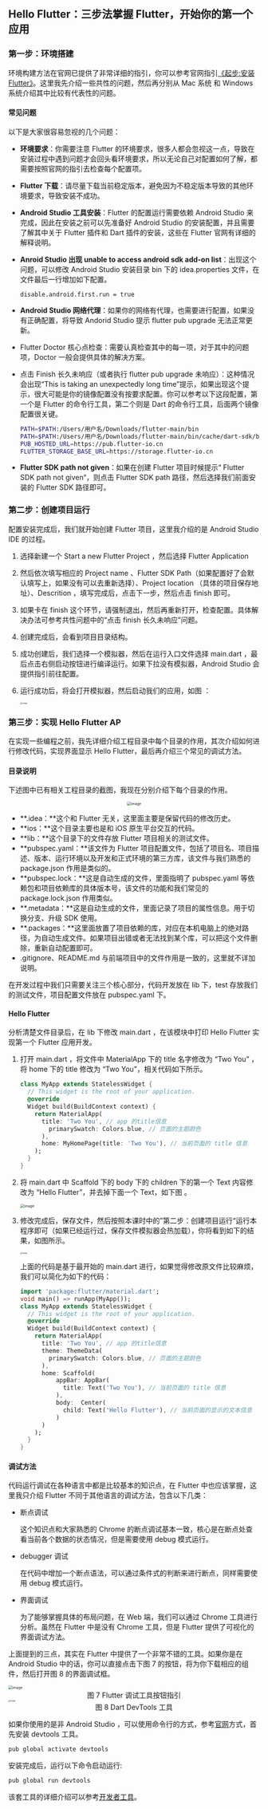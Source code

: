 ## Hello Flutter：三步法掌握 Flutter，开始你的第一个应用



### 第一步：环境搭建

环境构建方法在官网已提供了非常详细的指引，你可以参考官网指引[《起步:安装 Flutter》](https://flutterchina.club/get-started/install/)。这里我先介绍一些共性的问题，然后再分别从 Mac 系统 和 Windows 系统介绍其中比较有代表性的问题。



#### 常见问题

以下是大家很容易忽视的几个问题：

- **环境要求**：你需要注意 Flutter 的环境要求，很多人都会忽视这一点，导致在安装过程中遇到问题才会回头看环境要求，所以无论自己对配置如何了解，都需要按照官网的指引去检查每个配置项。

- **Flutter 下载**：请尽量下载当前稳定版本，避免因为不稳定版本导致的其他环境要求，导致安装不成功。

- **Android Studio 工具安装**：Flutter 的配置运行需要依赖 Android Studio 来完成，因此在安装之前可以先准备好 Android Studio 的安装配置，并且需要了解其中关于 Flutter 插件和 Dart 插件的安装，这些在 Flutter 官网有详细的解释说明。

- **Anroid Studio 出现 unable to access android sdk add-on list**：出现这个问题，可以修改 Android Studio 安装目录 bin 下的 idea.properties 文件，在文件最后一行增加如下配置。

    ```
    disable.android.first.run = true
    ```

- **Android Studio 网络代理**：如果你的网络有代理，也需要进行配置，如果没有正确配置，将导致 Andorid Studio 提示 flutter pub upgrade 无法正常更新。

- Flutter Doctor 核心点检查：需要认真检查其中的每一项，对于其中的问题项，Doctor 一般会提供具体的解决方案。

- 点击 Finish 长久未响应（或者执行 flutter pub upgrade 未响应）：这种情况会出现“This is taking an unexpectedly long time”提示，如果出现这个提示，很大可能是你的镜像配置没有按要求配置。你可以参考以下这段配置，第一个是 Flutter 的命令行工具，第二个则是 Dart 的命令行工具，后面两个镜像配置很关键。

    ```bash
    PATH=$PATH:/Users/用户名/Downloads/flutter-main/bin
    PATH=$PATH:/Users/用户名/Downloads/flutter-main/bin/cache/dart-sdk/bin
    PUB_HOSTED_URL=https://pub.flutter-io.cn
    FLUTTER_STORAGE_BASE_URL=https://storage.flutter-io.cn
    ```

- **Flutter SDK path not given**：如果在创建 Flutter 项目时候提示“ Flutter SDK path not given“，则点击 Flutter SDK path 路径，然后选择我们前面安装的 Flutter SDK 路径即可。



### 第二步：创建项目运行

配置安装完成后，我们就开始创建 Flutter 项目，这里我介绍的是 Android Studio IDE 的过程。

1. 选择新建一个 Start a new Flutter Project ，然后选择 Flutter Application 

2. 然后依次填写相应的 Project name 、Flutter SDK Path（如果配置好了会默认填写上，如果没有可以去重新选择）、Project location （具体的项目保存地址）、Descrition ，填写完成后，点击下一步，然后点击 finish 即可。

3. 如果卡在 finish 这个环节，请强制退出，然后再重新打开，检查配置。具体解决办法可参考共性问题中的“点击 finish 长久未响应”问题。

4. 创建完成后，会看到项目目录结构。

5. 成功创建后，我们选择一个模拟器，然后在运行入口文件选择 main.dart ，最后点击右侧启动按钮进行编译运行。如果下拉没有模拟器，Android Studio 会提供指引前往配置。

6. 运行成功后，将会打开模拟器，然后启动我们的应用，如图 ：

    <img src="C:%5CUsers%5CPC%5CPictures%5CGraphBed%5C%E7%AC%94%E8%AE%B0%E5%9B%BE%E7%89%87%5CCiqc1F7pvsSAKTXCAAGu5cF8GWk440.png" alt="image" style="zoom: 25%;" />





### 第三步：实现 Hello Flutter AP

在实现一些编程之前，我先详细介绍工程目录中每个目录的作用，其次介绍如何进行修改代码，实现界面显示 Hello Flutter，最后再介绍三个常见的调试方法。



#### 目录说明

下述图中已有相关工程目录的截图，我现在分别介绍下每个目录的作用。

<center> <img src="C:%5CUsers%5CPC%5CPictures%5CGraphBed%5C%E7%AC%94%E8%AE%B0%E5%9B%BE%E7%89%87%5CCgqCHl7pvuqAfnGbAAC2vjxyHVc400.png" alt="image" style="zoom:50%;" /></center>

- **.idea：**这个和 Flutter 无关，这里面主要是保留代码的修改历史。
- **ios：**这个目录主要也是和 iOS 原生平台交互的代码。
- **lib：**这个目录下的文件存放 Flutter 项目相关的测试文件。
- **pubspec.yaml：**该文件为 Flutter 项目配置文件，包括了项目名、项目描述、版本、运行环境以及开发和正式环境的第三方库，该文件与我们熟悉的 package.json 作用是类似的。
- **pubspec.lock：**这是自动生成的文件，里面指明了 pubspec.yaml 等依赖包和项目依赖库的具体版本号，该文件的功能和我们常见的 package.lock.json 作用类似。
- **.metadata：**这是自动生成的文件，里面记录了项目的属性信息。用于切换分支、升级 SDK 使用。
- **.packages：**这里面放置了项目依赖的库，对应在本机电脑上的绝对路径，为自动生成文件。如果项目出错或者无法找到某个库，可以把这个文件删除，重新自动配置即可。
- .gitignore、README.md 与前端项目中的文件作用是一致的，这里就不详加说明。



在开发过程中我们只需要关注三个核心部分，代码开发放在 lib 下，test 存放我们的测试文件，项目配置文件放在 pubspec.yaml 下。



#### Hello Flutter

分析清楚文件目录后，在 lib 下修改 main.dart ，在该模块中打印 Hello Flutter 实现第一个 Flutter 应用开发。

1. 打开 main.dart ，将文件中 MaterialApp 下的 title 名字修改为 “Two You” ，将 home 下的 title 修改为 “Two You”，相关代码如下所示。

    ```dart
    class MyApp extends StatelessWidget {
      // This widget is the root of your application.
      @override
      Widget build(BuildContext context) {
        return MaterialApp(
          title: 'Two You', // app 的title信息 
            primarySwatch: Colors.blue, // 页面的主题颜色
          ),
          home: MyHomePage(title: 'Two You'), // 当前页面的 title 信息
        );
      }
    }
    ```

2. 将 main.dart 中 Scaffold 下的 body 下的 children 下的第一个 Text 内容修改为 “Hello Flutter”，并去掉下面一个 Text，如下图 。

    <img src="C:%5CUsers%5CPC%5CPictures%5CGraphBed%5C%E7%AC%94%E8%AE%B0%E5%9B%BE%E7%89%87%5CCgqCHl7pvyyAAoyEAAGmjIkimiw325.png" alt="image" style="zoom:50%;" />

3. 修改完成后，保存文件，然后按照本课时中的”第二步：创建项目运行“运行本程序即可（如果已经运行过，保存文件模拟器会热加载），你将看到如下的结果，如图所示。

    <img src="C:%5CUsers%5CPC%5CPictures%5CGraphBed%5C%E7%AC%94%E8%AE%B0%E5%9B%BE%E7%89%87%5CCgqCHl7pvzyAHXDxAAGn0n0MOsU471.png" alt="image" style="zoom:25%;" />

    上面的代码是基于最开始的 main.dart 进行，如果觉得修改原文件比较麻烦，我们可以简化为如下的代码：

    ```dart
    import 'package:flutter/material.dart';
    void main() => runApp(MyApp());
    class MyApp extends StatelessWidget {
      // This widget is the root of your application.
      @override
      Widget build(BuildContext context) {
        return MaterialApp(
          title: 'Two You', // app 的title信息 
          theme: ThemeData(
            primarySwatch: Colors.blue, // 页面的主题颜色
          ),
          home: Scaffold(
              appBar: AppBar(
                title: Text('Two You'), // 当前页面的 title 信息
              ),
              body:  Center(
                child: Text('Hello Flutter'), // 当前页面的显示的文本信息
              )
          )
        );
      }
    }
    ```



#### 调试方法

代码运行调试在各种语言中都是比较基本的知识点，在 Flutter 中也应该掌握，这里我只介绍 Flutter 不同于其他语言的调试方法，包含以下几类：

- 断点调试

    这个知识点和大家熟悉的 Chrome 的断点调试基本一致，核心是在断点处查看当前各个数据的状态情况，但是需要使用 debug 模式运行。

- debugger 调试

    在代码中增加一个断点语法，可以通过条件式的判断来进行断点，同样需要使用 debug 模式运行。

- 界面调试

    为了能够掌握具体的布局问题，在 Web 端，我们可以通过 Chrome 工具进行分析。虽然在 Flutter 中是没有 Chrome 工具，但是 Flutter 提供了可视化的界面调试方法。



上面提到的三点，其实在 Flutter 中提供了一个非常不错的工具。如果你是在 Android Studio 中的话，你可以直接点击下图 7 的按钮，将为你下载相应的组件，然后打开图 8 的界面调试框。

<img src="C:%5CUsers%5CPC%5CPictures%5CGraphBed%5C%E7%AC%94%E8%AE%B0%E5%9B%BE%E7%89%87%5CCiqc1F7pv1iADPaQAABwzl3Sgow148.png" alt="image" style="zoom:50%;" />

<center> 图 7 Flutter 调试工具按钮指引 </center>

<img src="C:%5CUsers%5CPC%5CPictures%5CGraphBed%5C%E7%AC%94%E8%AE%B0%E5%9B%BE%E7%89%87%5CCiqc1F7pv2CAVgmvAAMQ0qCy2Nw964.png" alt="image" style="zoom: 25%;" />

<center>图 8 Dart DevTools 工具</center>

如果你使用的是非 Android Studio ，可以使用命令行的方式，参考[官网](https://flutter.cn/docs/development/tools/devtools/cli)方式，首先安装 devtools 工具。

```bash
pub global activate devtools
```

安装完成后，运行以下命令启动运行:

```bash
pub global run devtools
```



该套工具的详细介绍可以参考[开发者工具](https://flutter.cn/docs/development/tools/devtools)。


